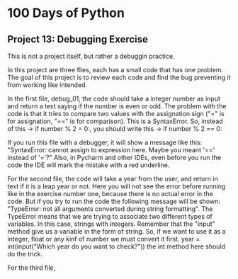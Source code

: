 # 100 Days of Python
## Project 13: Debugging Exercise

This is not a project itself, but rather a debuggin practice.

In this project are three flies, each has a small code that has one problem. The goal of this project is to review each code and find the bug preventing it from working like intended.

In the first file, debug_01, the code should take a integer number as input and return a text saying if the number is even or odd.
The problem with the code is that it tries to compare two values with the assignation sign ("=" is for assignation, "==" is for comparison). This is a SyntaxError.
So, instead of this -> if number % 2 = 0:, you should write this -> if number % 2 == 0:

If you run this file with a debugger, it will show a message like this: "SyntaxError: cannot assign to expression here. Maybe you meant '==' instead of '='?"
Also, in Pycharm and other IDEs, even before you run the code the IDE will mark the mistake with a red underline.

For the second file, the code will take a year from the user, and return in text if it is a leap year or not.
Here you will not see the error before running like in the exercise number one, because there is no actual error in the code. But if you try to run the code the following message will be shown: "TypeError: not all arguments converted during string formatting". The TypeError means that we are trying to associate two different types of variables. In this case, strings with integers. Remember that the "input" method give us a variable in the form of string. So, if we want to use it as a integer, float or any kinf of number we must convert it first. year = int(input("Which year do you want to check?")) the int method here should do the trick.

For the third file, 


